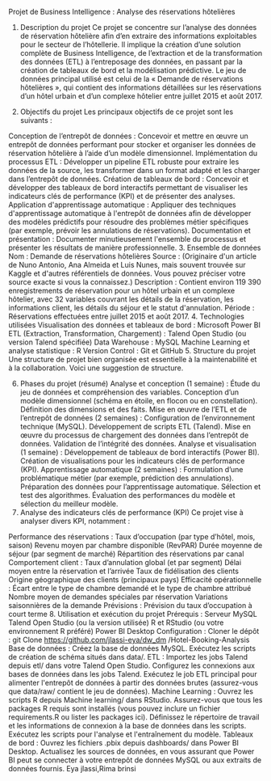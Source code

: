 Projet de Business Intelligence : Analyse des réservations hôtelières
1. Description du projet
Ce projet se concentre sur l’analyse des données de réservation hôtelière afin d’en extraire des informations exploitables pour le secteur de l’hôtellerie. Il implique la création d’une solution complète de Business Intelligence, de l’extraction et de la transformation des données (ETL) à l’entreposage des données, en passant par la création de tableaux de bord et la modélisation prédictive. Le jeu de données principal utilisé est celui de la « Demande de réservations hôtelières », qui contient des informations détaillées sur les réservations d’un hôtel urbain et d’un complexe hôtelier entre juillet 2015 et août 2017.

2. Objectifs du projet
Les principaux objectifs de ce projet sont les suivants :

Conception de l’entrepôt de données : Concevoir et mettre en œuvre un entrepôt de données performant pour stocker et organiser les données de réservation hôtelière à l’aide d’un modèle dimensionnel.
Implémentation du processus ETL : Développer un pipeline ETL robuste pour extraire les données de la source, les transformer dans un format adapté et les charger dans l’entrepôt de données.
Création de tableaux de bord : Concevoir et développer des tableaux de bord interactifs permettant de visualiser les indicateurs clés de performance (KPI) et de présenter des analyses.
Application d'apprentissage automatique : Appliquer des techniques d'apprentissage automatique à l'entrepôt de données afin de développer des modèles prédictifs pour résoudre des problèmes métier spécifiques (par exemple, prévoir les annulations de réservations).
Documentation et présentation : Documenter minutieusement l'ensemble du processus et présenter les résultats de manière professionnelle.
3. Ensemble de données
Nom : Demande de réservations hôtelières
Source : (Originaire d'un article de Nuno Antonio, Ana Almeida et Luis Nunes, mais souvent trouvée sur Kaggle et d'autres référentiels de données. Vous pouvez préciser votre source exacte si vous la connaissez.)
Description : Contient environ 119 390 enregistrements de réservation pour un hôtel urbain et un complexe hôtelier, avec 32 variables couvrant les détails de la réservation, les informations client, les détails du séjour et le statut d'annulation.
Période : Réservations effectuées entre juillet 2015 et août 2017.
4. Technologies utilisées
Visualisation des données et tableaux de bord : Microsoft Power BI
ETL (Extraction, Transformation, Chargement) : Talend Open Studio (ou version Talend spécifiée)
Data Warehouse : MySQL
Machine Learning et analyse statistique : R
Version Control : Git et GitHub
5. Structure du projet
Une structure de projet bien organisée est essentielle à la maintenabilité et à la collaboration. Voici une suggestion de structure.

6. Phases du projet (résumé)
Analyse et conception (1 semaine) :
Étude du jeu de données et compréhension des variables.
Conception d’un modèle dimensionnel (schéma en étoile, en flocon ou en constellation).
Définition des dimensions et des faits.
Mise en œuvre de l’ETL et de l’entrepôt de données (2 semaines) :
Configuration de l’environnement technique (MySQL).
Développement de scripts ETL (Talend).
Mise en œuvre du processus de chargement des données dans l’entrepôt de données.
Validation de l’intégrité des données.
Analyse et visualisation (1 semaine) :
Développement de tableaux de bord interactifs (Power BI).
Création de visualisations pour les indicateurs clés de performance (KPI).
Apprentissage automatique (2 semaines) :
Formulation d’une problématique métier (par exemple, prédiction des annulations).
Préparation des données pour l’apprentissage automatique.
Sélection et test des algorithmes.
Évaluation des performances du modèle et sélection du meilleur modèle.
7. Analyse des indicateurs clés de performance (KPI)
Ce projet vise à analyser divers KPI, notamment :

Performance des réservations :
Taux d’occupation (par type d’hôtel, mois, saison)
Revenu moyen par chambre disponible (RevPAR)
Durée moyenne de séjour (par segment de marché)
Répartition des réservations par canal
Comportement client :
Taux d’annulation global (et par segment)
Délai moyen entre la réservation et l’arrivée
Taux de fidélisation des clients
Origine géographique des clients (principaux pays)
Efficacité opérationnelle :
Écart entre le type de chambre demandé et le type de chambre attribué
Nombre moyen de demandes spéciales par réservation
Variations saisonnières de la demande
Prévisions :
Prévision du taux d’occupation à court terme
8. Utilisation et exécution du projet
Prérequis :
Serveur MySQL
Talend Open Studio (ou la version utilisée)
R et RStudio (ou votre environnement R préféré)
Power BI Desktop
Configuration :
Cloner le dépôt : git Clone https://github.com/jlassi-eya/dw_dm /Hotel-Booking-Analysis
Base de données :
Créez la base de données MySQL.
Exécutez les scripts de création de schéma situés dans data/.
ETL :
Importez les jobs Talend depuis etl/ dans votre Talend Open Studio.
Configurez les connexions aux bases de données dans les jobs Talend.
Exécutez le job ETL principal pour alimenter l'entrepôt de données à partir des données brutes (assurez-vous que data/raw/ contient le jeu de données).
Machine Learning :
Ouvrez les scripts R depuis Machine learning/ dans RStudio.
Assurez-vous que tous les packages R requis sont installés (vous pouvez inclure un fichier requirements.R ou lister les packages ici).
Définissez le répertoire de travail et les informations de connexion à la base de données dans les scripts.
Exécutez les scripts pour l'analyse et l'entraînement du modèle.
Tableaux de bord :
Ouvrez les fichiers .pbix depuis dashboards/ dans Power BI Desktop.
Actualisez les sources de données, en vous assurant que Power BI peut se connecter à votre entrepôt de données MySQL ou aux extraits de données fournis.
Eya jlassi,Rima brinsi
